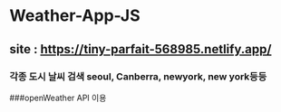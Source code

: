 # Weather-App-JS

## site : https://tiny-parfait-568985.netlify.app/
### 각종 도시 날씨 검색 seoul, Canberra, newyork, new york등등
###openWeather API 이용 
